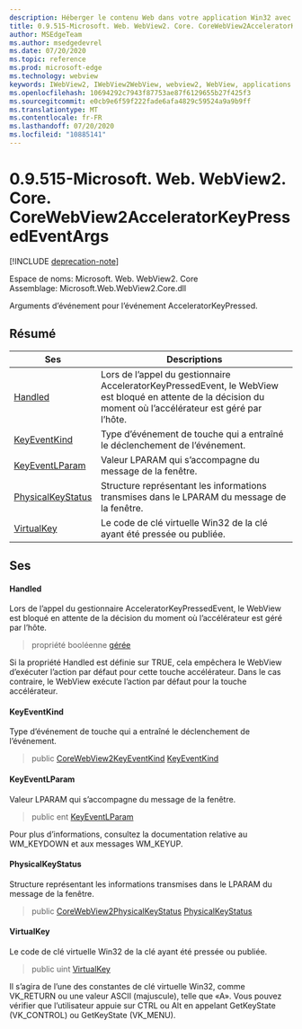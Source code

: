 ```yaml
---
description: Héberger le contenu Web dans votre application Win32 avec le contrôle Microsoft Edge WebView2
title: 0.9.515-Microsoft. Web. WebView2. Core. CoreWebView2AcceleratorKeyPressedEventArgs
author: MSEdgeTeam
ms.author: msedgedevrel
ms.date: 07/20/2020
ms.topic: reference
ms.prod: microsoft-edge
ms.technology: webview
keywords: IWebView2, IWebView2WebView, webview2, WebView, applications Win32, Win32, Edge, ICoreWebView2, ICoreWebView2Controller, contrôle de navigateur, html Edge
ms.openlocfilehash: 10694292c7943f87753ae87f6129655b27f425f3
ms.sourcegitcommit: e0cb9e6f59f222fade6afa4829c59524a9a9b9ff
ms.translationtype: MT
ms.contentlocale: fr-FR
ms.lasthandoff: 07/20/2020
ms.locfileid: "10885141"
---
```

# 0.9.515-Microsoft. Web. WebView2. Core. CoreWebView2AcceleratorKeyPressedEventArgs 

[!INCLUDE [deprecation-note](../../includes/deprecation-note.md)]

Espace de noms: Microsoft. Web. WebView2. Core \
Assemblage: Microsoft.Web.WebView2.Core.dll

Arguments d’événement pour l’événement AcceleratorKeyPressed.

## Résumé

 Ses                        | Descriptions
--------------------------------|---------------------------------------------
[Handled](#handled) | Lors de l’appel du gestionnaire AcceleratorKeyPressedEvent, le WebView est bloqué en attente de la décision du moment où l’accélérateur est géré par l’hôte.
[KeyEventKind](#keyeventkind) | Type d’événement de touche qui a entraîné le déclenchement de l’événement.
[KeyEventLParam](#keyeventlparam) | Valeur LPARAM qui s’accompagne du message de la fenêtre.
[PhysicalKeyStatus](#physicalkeystatus) | Structure représentant les informations transmises dans le LPARAM du message de la fenêtre.
[VirtualKey](#virtualkey) | Le code de clé virtuelle Win32 de la clé ayant été pressée ou publiée.

## Ses

#### Handled 

Lors de l’appel du gestionnaire AcceleratorKeyPressedEvent, le WebView est bloqué en attente de la décision du moment où l’accélérateur est géré par l’hôte.

> propriété booléenne [gérée](#handled)

Si la propriété Handled est définie sur TRUE, cela empêchera le WebView d’exécuter l’action par défaut pour cette touche accélérateur. Dans le cas contraire, le WebView exécute l’action par défaut pour la touche accélérateur.

#### KeyEventKind 

Type d’événement de touche qui a entraîné le déclenchement de l’événement.

> public [CoreWebView2KeyEventKind](./namespace-microsoft-web-webview2-core.md) [KeyEventKind](#keyeventkind)

#### KeyEventLParam 

Valeur LPARAM qui s’accompagne du message de la fenêtre.

> public ent [KeyEventLParam](#keyeventlparam)

Pour plus d’informations, consultez la documentation relative au WM_KEYDOWN et aux messages WM_KEYUP.

#### PhysicalKeyStatus 

Structure représentant les informations transmises dans le LPARAM du message de la fenêtre.

> public [CoreWebView2PhysicalKeyStatus](microsoft-web-webview2-core-corewebview2physicalkeystatus.md) [PhysicalKeyStatus](#physicalkeystatus)

#### VirtualKey 

Le code de clé virtuelle Win32 de la clé ayant été pressée ou publiée.

> public uint [VirtualKey](#virtualkey)

Il s’agira de l’une des constantes de clé virtuelle Win32, comme VK_RETURN ou une valeur ASCII (majuscule), telle que «A». Vous pouvez vérifier que l’utilisateur appuie sur CTRL ou Alt en appelant GetKeyState (VK_CONTROL) ou GetKeyState (VK_MENU).

